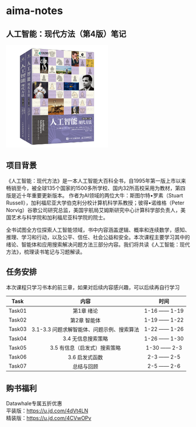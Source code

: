 # aima-notes
## 人工智能：现代方法（第4版）笔记

<a href="url"><img src="https://github.com/datawhalechina/aima-notes/blob/main/images/%E4%BA%BA%E5%B7%A5%E6%99%BA%E8%83%BD%E7%8E%B0%E4%BB%A3%E6%96%B9%E6%B3%95.png" height="280" width="280" ></a>

## 项目背景
《人工智能：现代方法》是一本人工智能大百科全书，自1995年第一版上市以来畅销至今，被全球135个国家的1500多所学校、国内32所高校采用为教材，第四版是近十年重要更新版本。
作者为AI领域的两位大牛：斯图尔特•罗素（Stuart Russell），加利福尼亚大学伯克利分校计算机科学系教授；彼得•诺维格（Peter Norvig）谷歌公司研究总监，美国宇航局艾姆斯研究中心计算科学部负责人，美国艺术与科学院和加利福尼亚科学院的院士。

全书试图全方位探索人工智能领域，书中内容涵盖逻辑、概率和连续数学，感知、推理、学习和行动，以及公平、信任、社会公益和安全。本次课程主要学习其中的绪论、智能体和应用搜索解决问题方法三部分内容。我们将共读《人工智能：现代方法》，梳理读书笔记与习题解读。

## 任务安排
本次课程只学习书本的前三章，如果对后续内容感兴趣，可以后续再自行学习

|   Task   |      内容     |   时间   |
|----------|:-------------:|:------:|
| Task01   |  第1章 绪论 | 1-16 —— 1-19 |
| Task02   |  第2章 智能体   | 1-19 —— 1-22 |
| Task03   |  3.1-3.3 问题求解智能体、问题示例、搜索算法 | 1-22 —— 1-26 |
| Task04   |  3.4 无信息搜索策略 | 1-26 —— 1-30 |
| Task05   |  3.5 有信息（启发式）搜索策略 | 1-30 —— 2-3 |
| Task06   |  3.6 启发式函数 | 2-3 —— 2-5 |
| Task07   |  总结与回顾 | 2-5 —— 2-6 |

## 购书福利
Datawhale专属五折优惠<br>
平装版：https://u.jd.com/4dVt4LN<br>
精装版：https://u.jd.com/4CVwOPv<br>
